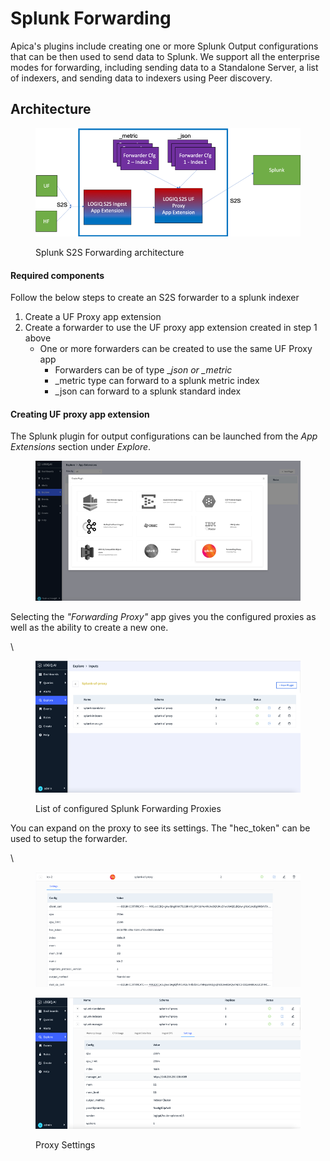 # Splunk Forwarding

Apica's plugins include creating one or more Splunk Output configurations that can be then used to send data to Splunk. We support all the enterprise modes for forwarding, including sending data to a Standalone Server, a list of indexers, and sending data to indexers using Peer discovery.

## Architecture

<figure><img src="../../.gitbook/assets/image (9) (1) (1) (1) (1) (1).png" alt=""><figcaption><p>Splunk S2S Forwarding architecture</p></figcaption></figure>

#### Required components <a href="#required-components" id="required-components"></a>

Follow the below steps to create an S2S forwarder to a splunk indexer

1. Create a UF Proxy app extension
2. Create a forwarder to use the UF proxy app extension created in step 1 above
   * One or more forwarders can be created to use the same UF Proxy app
     * Forwarders can be of type \__json or \_metric_
     * \_metric type can forward to a splunk metric index
     * \_json can forward to a splunk standard index

#### Creating UF proxy app extension <a href="#creating-uf-proxy-app-extension" id="creating-uf-proxy-app-extension"></a>

The Splunk plugin for output configurations can be launched from the _App Extensions_ section under _Explore_.

<figure><img src="../../.gitbook/assets/image (10) (1) (1) (1) (1).png" alt=""><figcaption></figcaption></figure>

Selecting the _"Forwarding Proxy"_ app gives you the configured proxies as well as the ability to create a new one.

\


<figure><img src="../../.gitbook/assets/image (1) (1) (1) (1) (1) (1) (1) (1) (1).png" alt=""><figcaption><p>List of configured Splunk Forwarding Proxies</p></figcaption></figure>

You can expand on the proxy to see its settings. The "hec\_token" can be used to setup the forwarder.

\


<figure><img src="../../.gitbook/assets/image (1) (1) (1) (1) (1) (1) (1) (1) (1) (1).png" alt=""><figcaption></figcaption></figure>

<figure><img src="../../.gitbook/assets/image (2) (1) (1) (1) (1) (1) (1).png" alt=""><figcaption><p>Proxy Settings</p></figcaption></figure>

